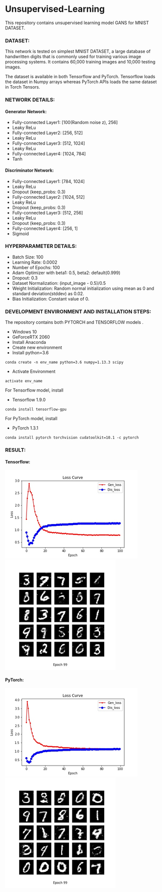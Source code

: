# Unsupervised-Learning

This repository contains unsupervised learning model GANS for MNIST DATASET.

### DATASET:
This network is tested on simplest MNIST DATASET, a large database of handwritten digits that is commonly used for training various image processing systems. It contains 60,000 training images and 10,000 testing images.

The dataset is available in both Tensorflow and PyTorch. Tensorflow loads the dataset in Numpy arrays whereas PyTorch APIs loads the same dataset in Torch Tensors.

### NETWORK DETAILS:
#### Generator Network:
- Fully-connected Layer1: [100(Random noise z), 256] <br />
- Leaky ReLu
- Fully-connected Layer2: [256, 512] 
- Leaky ReLu 
- Fully-connected Layer3: [512, 1024]
- Leaky ReLu
- Fully-connected Layer4: [1024, 784]
- Tanh

#### Discriminator Network: 
- Fully-connected Layer1: [784, 1024] <br />
- Leaky ReLu
- Dropout (keep_probs: 0.3)
- Fully-connected Layer2: [1024, 512] 
- Leaky ReLu 
- Dropout (keep_probs: 0.3)
- Fully-connected Layer3: [512, 256]
- Leaky ReLu
- Dropout (keep_probs: 0.3)
- Fully-connected Layer4: [256, 1]
- Sigmoid

### HYPERPARAMETER DETAILS:
- Batch Size: 100
- Learning Rate: 0.0002
- Number of Epochs: 100
- Adam Optimizer with beta1: 0.5, beta2: default(0.999)
- Dropout: 0.3
- Dataset Normalization: (input_image - 0.5)/0.5
- Weight Initialization: Random normal initialization using mean as 0 and standard deviation(stddev) as 0.02.
- Bias Initialization: Constant value of 0.

### DEVELOPMENT ENVIRONMENT AND INSTALLATION STEPS:
The repository contains both PYTORCH and TENSORFLOW models . <br />
- Windows 10
- GeForceRTX 2060
- Install Anaconda  <br />
- Create new environment <br />
- Install python=3.6 <br />
```
conda create -n env_name python=3.6 numpy=1.13.3 scipy
```
- Activate Environment <br />
```
activate env_name
```
For Tensorflow model, install
- Tensorflow 1.9.0
```
conda install tensorflow-gpu
```
For PyTorch model, install
- PyTorch 1.3.1 <br />
```
conda install pytorch torchvision cudatoolkit=10.1 -c pytorch
```

### RESULT:
#### Tensorflow:

![Tensorflow Loss Curve](https://github.com/07Agarg/Unsupervised-Learning/blob/master/Generative%20Adversarial%20Networks/Tensorflow/RESULT/Best%20Results%20Using%20LeakyRelu%2C%20beta1(0.5)/LossCurve.jpg)
![Tensorflow Output Image](https://github.com/07Agarg/Unsupervised-Learning/blob/master/Generative%20Adversarial%20Networks/Tensorflow/RESULT/Best%20Results%20Using%20LeakyRelu%2C%20beta1(0.5)/Generated_Images_GANS_99.jpg)


#### PyTorch:

![PyTorch Loss Curve](https://github.com/07Agarg/Unsupervised-Learning/blob/master/Generative%20Adversarial%20Networks/PyTorch/RESULT/LossCurve.jpg)
![PyTorch Output Image](https://github.com/07Agarg/Unsupervised-Learning/blob/master/Generative%20Adversarial%20Networks/PyTorch/RESULT/Generated_Images_GANS_99.jpg)

